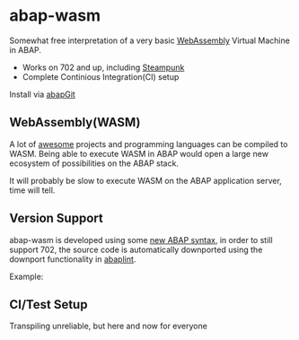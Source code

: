 # abap-wasm
Somewhat free interpretation of a very basic [WebAssembly](https://webassembly.github.io/spec/core/) Virtual Machine in ABAP.

* Works on 702 and up, including [Steampunk](https://blogs.sap.com/2019/08/20/its-steampunk-now/)
* Complete Continious Integration(CI) setup

Install via [abapGit](https://abapgit.org)

## WebAssembly(WASM)
A lot of [awesome](https://github.com/mbasso/awesome-wasm) projects and programming languages can be compiled to WASM. Being able to execute WASM in ABAP would open a large new ecosystem of possibilities on the ABAP stack.

It will probably be slow to execute WASM on the ABAP application server, time will tell.

## Version Support
abap-wasm is developed using some [new ABAP syntax](https://abaplint.app/stats/larshp/abap-wasm/statement_compatibility), in order to still support 702, the source code is automatically downported using the downport functionality in [abaplint](https://abaplint.org).

Example:


## CI/Test Setup
Transpiling
unreliable, but here and now for everyone